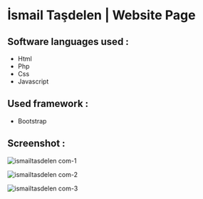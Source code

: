 # İsmail Taşdelen | Website Page

## Software languages used :

* Html
* Php
* Css
* Javascript

## Used framework :

* Bootstrap

## Screenshot :

![ismailtasdelen com-1](https://cloud.githubusercontent.com/assets/15425071/22397642/e9f3a58a-e57e-11e6-82a7-bac979911e19.PNG)

![ismailtasdelen com-2](https://cloud.githubusercontent.com/assets/15425071/22397650/02e98abe-e57f-11e6-9840-4738f93a25db.PNG)

![ismailtasdelen com-3](https://cloud.githubusercontent.com/assets/15425071/22397654/1e28d9ba-e57f-11e6-8287-7ddce0e507fc.PNG)
